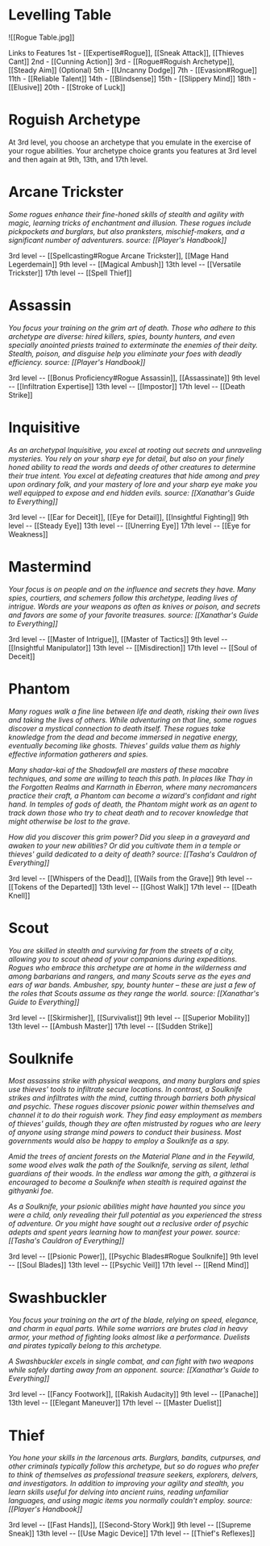 # Levelling Table

![[Rogue Table.jpg]]

Links to Features
1st - [[Expertise#Rogue]], [[Sneak Attack]], [[Thieves Cant]]
2nd - [[Cunning Action]]
3rd - [[Rogue#Roguish Archetype]], [[Steady Aim]] (Optional)
5th - [[Uncanny Dodge]]
7th - [[Evasion#Rogue]]
11th - [[Reliable Talent]]
14th - [[Blindsense]]
15th - [[Slippery Mind]]
18th - [[Elusive]]
20th - [[Stroke of Luck]]

# Roguish Archetype
At 3rd level, you choose an archetype that you emulate in the exercise of your rogue abilities. Your archetype choice grants you features at 3rd level and then again at 9th, 13th, and 17th level.

# Arcane Trickster
*Some rogues enhance their fine-honed skills of stealth and agility with magic, learning tricks of enchantment and illusion. These rogues include pickpockets and burglars, but also pranksters, mischief-makers, and a significant number of adventurers.*
*source: [[Player's Handbook]]*

3rd level -- [[Spellcasting#Rogue Arcane Trickster]], [[Mage Hand Legerdemain]]
9th level -- [[Magical Ambush]]
13th level -- [[Versatile Trickster]]
17th level -- [[Spell Thief]]

# Assassin
*You focus your training on the grim art of death. Those who adhere to this archetype are diverse: hired killers, spies, bounty hunters, and even specially anointed priests trained to exterminate the enemies of their deity. Stealth, poison, and disguise help you eliminate your foes with deadly efficiency.*
*source: [[Player's Handbook]]*

3rd level -- [[Bonus Proficiency#Rogue Assassin]], [[Assassinate]]
9th level -- [[Infiltration Expertise]]
13th level -- [[Impostor]]
17th level -- [[Death Strike]]


# Inquisitive
*As an archetypal Inquisitive, you excel at rooting out secrets and unraveling mysteries. You rely on your sharp eye for detail, but also on your finely honed ability to read the words and deeds of other creatures to determine their true intent. You excel at defeating creatures that hide among and prey upon ordinary folk, and your mastery of lore and your sharp eye make you well equipped to expose and end hidden evils.*
*source: [[Xanathar's Guide to Everything]]*

3rd level -- [[Ear for Deceit]], [[Eye for Detail]], [[Insightful Fighting]]
9th level -- [[Steady Eye]]
13th level -- [[Unerring Eye]]
17th level -- [[Eye for Weakness]]

# Mastermind
*Your focus is on people and on the influence and secrets they have. Many spies, courtiers, and schemers follow this archetype, leading lives of intrigue. Words are your weapons as often as knives or poison, and secrets and favors are some of your favorite treasures.*
*source: [[Xanathar's Guide to Everything]]*

3rd level -- [[Master of Intrigue]], [[Master of Tactics]]
9th level -- [[Insightful Manipulator]]
13th level -- [[Misdirection]]
17th level -- [[Soul of Deceit]]

# Phantom
*Many rogues walk a fine line between life and death, risking their own lives and taking the lives of others. While adventuring on that line, some rogues discover a mystical connection to death itself. These rogues take knowledge from the dead and become immersed in negative energy, eventually becoming like ghosts. Thieves' guilds value them as highly effective information gatherers and spies.*

*Many shadar-kai of the Shadowfell are masters of these macabre techniques, and some are willing to teach this path. In places like Thay in the Forgotten Realms and Karrnath in Eberron, where many necromancers practice their craft, a Phantom can become a wizard's confidant and right hand. In temples of gods of death, the Phantom might work as an agent to track down those who try to cheat death and to recover knowledge that might otherwise be lost to the grave.*

*How did you discover this grim power? Did you sleep in a graveyard and awaken to your new abilities? Or did you cultivate them in a temple or thieves' guild dedicated to a deity of death?*
*source: [[Tasha's Cauldron of Everything]]*

3rd level -- [[Whispers of the Dead]], [[Wails from the Grave]]
9th level -- [[Tokens of the Departed]]
13th level -- [[Ghost Walk]]
17th level -- [[Death Knell]]


# Scout
*You are skilled in stealth and surviving far from the streets of a city, allowing you to scout ahead of your companions during expeditions. Rogues who embrace this archetype are at home in the wilderness and among barbarians and rangers, and many Scouts serve as the eyes and ears of war bands. Ambusher, spy, bounty hunter – these are just a few of the roles that Scouts assume as they range the world.*
*source: [[Xanathar's Guide to Everything]]*

3rd level -- [[Skirmisher]], [[Survivalist]]
9th level -- [[Superior Mobility]]
13th level -- [[Ambush Master]]
17th level -- [[Sudden Strike]]

# Soulknife
*Most assassins strike with physical weapons, and many burglars and spies use thieves' tools to infiltrate secure locations. In contrast, a Soulknife strikes and infiltrates with the mind, cutting through barriers both physical and psychic. These rogues discover psionic power within themselves and channel it to do their roguish work. They find easy employment as members of thieves' guilds, though they are often mistrusted by rogues who are leery of anyone using strange mind powers to conduct their business. Most governments would also be happy to employ a Soulknife as a spy.*

*Amid the trees of ancient forests on the Material Plane and in the Feywild, some wood elves walk the path of the Soulknife, serving as silent, lethal guardians of their woods. In the endless war among the gith, a githzerai is encouraged to become a Soulknife when stealth is required against the githyanki foe.*

*As a Soulknife, your psionic abilities might have haunted you since you were a child, only revealing their full potential as you experienced the stress of adventure. Or you might have sought out a reclusive order of psychic adepts and spent years learning how to manifest your power.*
*source: [[Tasha's Cauldron of Everything]]*

3rd level -- [[Psionic Power]], [[Psychic Blades#Rogue Soulknife]]
9th level -- [[Soul Blades]]
13th level -- [[Psychic Veil]]
17th level -- [[Rend Mind]]

# Swashbuckler
*You focus your training on the art of the blade, relying on speed, elegance, and charm in equal parts. While some warriors are brutes clad in heavy armor, your method of fighting looks almost like a performance. Duelists and pirates typically belong to this archetype.*

*A Swashbuckler excels in single combat, and can fight with two weapons while safely darting away from an opponent.*
*source: [[Xanathar's Guide to Everything]]*

3rd level -- [[Fancy Footwork]], [[Rakish Audacity]]
9th level -- [[Panache]]
13th level -- [[Elegant Maneuver]]
17th level -- [[Master Duelist]]

# Thief
*You hone your skills in the larcenous arts. Burglars, bandits, cutpurses, and other criminals typically follow this archetype, but so do rogues who prefer to think of themselves as professional treasure seekers, explorers, delvers, and investigators. In addition to improving your agility and stealth, you learn skills useful for delving into ancient ruins, reading unfamiliar languages, and using magic items you normally couldn't employ.*
*source: [[Player's Handbook]]*

3rd level -- [[Fast Hands]], [[Second-Story Work]]
9th level -- [[Supreme Sneak]]
13th level -- [[Use Magic Device]]
17th level -- [[Thief's Reflexes]]


